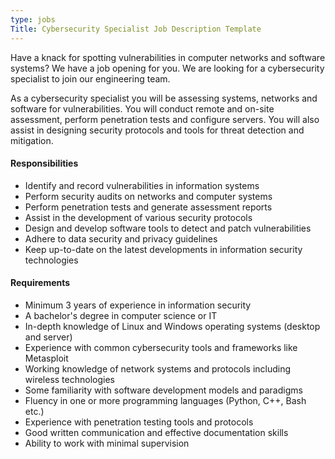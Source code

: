 ```yaml
---
type: jobs
Title: Cybersecurity Specialist Job Description Template
---
```


Have a knack for spotting vulnerabilities in computer networks and software systems? We have a job opening for you. We are looking for a cybersecurity specialist to join our engineering team.

As a cybersecurity specialist you will be assessing systems, networks and software for vulnerabilities. You will conduct remote and on-site assessment, perform penetration tests and configure servers. You will also assist in designing security protocols and tools for threat detection and mitigation.

#### Responsibilities
 * Identify and record vulnerabilities in information systems
 * Perform security audits on networks and computer systems
 * Perform penetration tests and generate assessment reports
 * Assist in the development of various security protocols
 * Design and develop software tools to detect and patch vulnerabilities
 * Adhere to data security and privacy guidelines
 * Keep up-to-date on the latest developments in information security technologies

#### Requirements
 * Minimum 3 years of experience in information security
 * A bachelor's degree in computer science or IT
 * In-depth knowledge of Linux and Windows operating systems (desktop and server)
 * Experience with common cybersecurity tools and frameworks like Metasploit
 * Working knowledge of network systems and protocols including wireless technologies
 * Some familiarity with software development models and paradigms
 * Fluency in one or more programming languages (Python, C++, Bash etc.)
 * Experience with penetration testing tools and protocols
 * Good written communication and effective documentation skills
 * Ability to work with minimal supervision